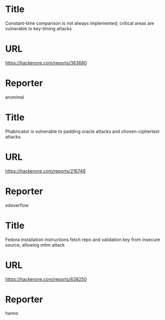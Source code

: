 # Title
Constant-time comparison is not always implemented; critical areas are vulnerable to key-timing attacks
# URL 
https://hackerone.com/reports/363680
# Reporter 
anonimal

# Title
Phabricator is vulnerable to padding oracle attacks and chosen-ciphertext attacks.
# URL 
https://hackerone.com/reports/216746
# Reporter 
edoverflow

# Title
Fedora installation instructions fetch repo and validation key from insecure source, allowing mitm attack
# URL 
https://hackerone.com/reports/638250
# Reporter 
hanno

